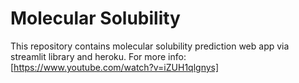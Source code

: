 # Molecular Solubility
This repository contains molecular solubility prediction web app via streamlit library and heroku. For more info: [https://www.youtube.com/watch?v=iZUH1qlgnys]
